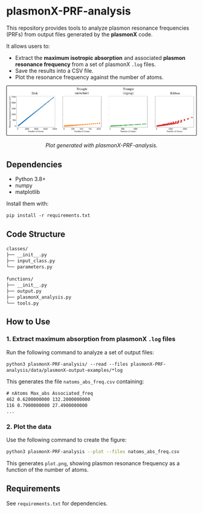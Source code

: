 # plasmonX-PRF-analysis

This repository provides tools to analyze plasmon resonance frequencies (PRFs) from output files generated by the **plasmonX** code.

It allows users to:
- Extract the **maximum isotropic absorption** and associated **plasmon resonance frequency** from a set of plasmonX `.log` files.
- Save the results into a CSV file.
- Plot the resonance frequency against the number of atoms.

<p align="center">
  <img src="_static/graphene_shapes.png" width="800">
</p>
<p align="center">
  <em>Plot generated with plasmonX-PRF-analysis.</em>
</p>


## Dependencies

- Python 3.8+
- numpy
- matplotlib

Install them with:

```
pip install -r requirements.txt
```


## Code Structure 

```
classes/
├── __init__.py
├── input_class.py
└── parameters.py

functions/
├── __init__.py
├── output.py
├── plasmonX_analysis.py
└── tools.py
```



## How to Use

### 1. Extract maximum absorption from plasmonX `.log` files

Run the following command to analyze a set of output files:

```
python3 plasmonX-PRF-analysis/ --read --files plasmonX-PRF-analysis/data/plasmonX-output-examples/*log
```

This generates the file `natoms_abs_freq.csv` containing:

```
# nAtoms Max_abs Associated_freq
462 0.6200000000 132.2000000000
116 0.7900000000 27.4900000000
...
```

### 2. Plot the data

Use the following command to create the figure:

```bash
python3 plasmonX-PRF-analysis --plot --files natoms_abs_freq.csv
```

This generates `plot.png`, showing plasmon resonance frequency as a function of the number of atoms.



## Requirements

See `requirements.txt` for dependencies.
